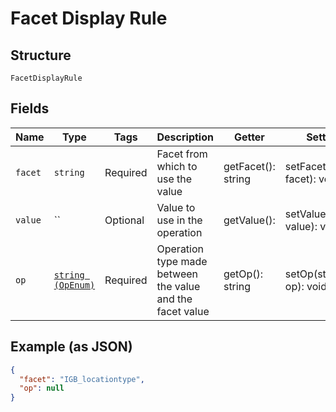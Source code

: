 
# Facet Display Rule

## Structure

`FacetDisplayRule`

## Fields

| Name | Type | Tags | Description | Getter | Setter |
|  --- | --- | --- | --- | --- | --- |
| `facet` | `string` | Required | Facet from which to use the value | getFacet(): string | setFacet(string facet): void |
| `value` | `` | Optional | Value to use in the operation | getValue(): | setValue( value): void |
| `op` | [`string (OpEnum)`](../../doc/models/op-enum.md) | Required | Operation type made between the value and the facet value | getOp(): string | setOp(string op): void |

## Example (as JSON)

```json
{
  "facet": "IGB_locationtype",
  "op": null
}
```


